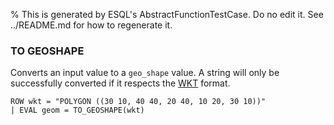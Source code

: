 % This is generated by ESQL's AbstractFunctionTestCase. Do no edit it. See ../README.md for how to regenerate it.

### TO GEOSHAPE
Converts an input value to a `geo_shape` value.
A string will only be successfully converted if it respects the
[WKT](https://en.wikipedia.org/wiki/Well-known_text_representation_of_geometry) format.

```esql
ROW wkt = "POLYGON ((30 10, 40 40, 20 40, 10 20, 30 10))"
| EVAL geom = TO_GEOSHAPE(wkt)
```
